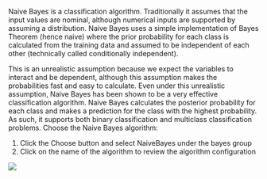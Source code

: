 Naive Bayes is a classification algorithm. Traditionally it assumes that the input values are
nominal, although numerical inputs are supported by assuming a distribution. Naive Bayes
uses a simple implementation of Bayes Theorem (hence naive) where the prior probability for
each class is calculated from the training data and assumed to be independent of each other
(technically called conditionally independent).

This is an unrealistic assumption because we expect the variables to interact and be dependent,
although this assumption makes the probabilities fast and easy to calculate. Even under this
unrealistic assumption, Naive Bayes has been shown to be a very effective classification algorithm.
Naive Bayes calculates the posterior probability for each class and makes a prediction for the
class with the highest probability. As such, it supports both binary classification and multiclass
classification problems. Choose the Naive Bayes algorithm:

1) Click the Choose button and select NaiveBayes under the bayes group
2) Click on the name of the algorithm to review the algorithm configuration

![](https://github.com/fenago/katacoda-scenarios/raw/master/machine-learning-mastery-weka/machine-learning-mastery-weka-chapter-17/steps/images/81.png)
